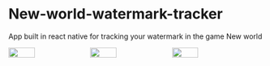 # New-world-watermark-tracker
App built in react native for tracking your watermark in the game New world
<div style="display: flex;flex-direction:row">
<img src="https://user-images.githubusercontent.com/20905714/143028640-c9748bf0-c411-46c8-afbf-4cfd7c54020e.png" width="32%"/>
<img src="https://user-images.githubusercontent.com/20905714/143028643-6f5ec16c-0e9f-4669-b755-caf7fe452fd7.png" width="32%"/>
<img src="https://user-images.githubusercontent.com/20905714/143028646-1c4c36fc-8819-4c0e-a600-8b0c8a8cc0e9.png" width="32%"/>
</div>

